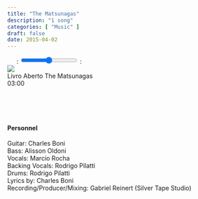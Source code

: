 ```yaml
---
title: "The Matsunagas"
description: "1 song"
categories: [ "Music" ]
draft: false
date: 2015-04-02
---
```


<div class="player">
    <div class="large-6 medium-6 small-12 columns" id="amplitude-left">
        <img amplitude-song-info="cover_art_url" amplitude-main-song-info="true"/>
        <div id="player-left-bottom">
            <div id="time-container">
                <span class="current-time">
                    <span class="amplitude-current-minutes" amplitude-main-current-minutes="true"></span>:<span class="amplitude-current-seconds" amplitude-main-current-seconds="true"></span>
                </span>
                <input type="range" class="amplitude-song-slider" amplitude-main-song-slider="true" step=".1"/>
                <span class="duration">
                    <span class="amplitude-duration-minutes" amplitude-main-duration-minutes="true"></span>:<span class="amplitude-duration-seconds" amplitude-main-duration-seconds="true"></span>
                </span>
            </div>
            <div id="control-container">
                <div id="repeat-container">
                    <div class="amplitude-repeat" id="repeat"></div>
                </div>
                <div id="central-control-container">
                    <div id="central-controls">
                        <div class="amplitude-prev" id="previous"></div>
                        <div class="amplitude-play-pause" amplitude-main-play-pause="true" id="play-pause"></div>
                        <div class="amplitude-next" id="next"></div>
                    </div>
                </div>
                <div id="shuffle-container">
                    <div class="amplitude-shuffle amplitude-shuffle-off" id="shuffle"></div>
                </div>
            </div>
            <div id="meta-container">
                <span amplitude-song-info="name" amplitude-main-song-info="true" class="song-name"></span>
                <div class="song-artist-album">
                    <span amplitude-song-info="artist" amplitude-main-song-info="true"></span>
                    <span amplitude-song-info="album" amplitude-main-song-info="true"></span>
                </div>
            </div>
        </div>
    </div>
    <div class="large-6 medium-6 small-12 columns" id="amplitude-right">
        <div class="song amplitude-song-container amplitude-play-pause" amplitude-song-index="0">
            <div class="song-now-playing-icon-container">
                <div class="play-button-container">
                </div>
                <img class="now-playing" src="/player/now-playing.svg"/>
            </div>
            <div class="song-meta-data">
                <span class="song-title">Livro Aberto</span>
                <span class="song-artist">The Matsunagas</span>
            </div>
            <span class="song-duration">03:00</span>
        </div>
    </div>
</div>

<script type="text/javascript">
    Amplitude.init({
        "songs": [
            {
                "name": "Livro Aberto",
                "artist": "The Matsunagas",
                "album": "The Matsunagas",
                "url": "/audio/the-matsunagas/The_Matsunagas_-_Livro_Aberto.mp3",
                "cover_art_url": "/images/music/The_Matsunagas.jpg"
            },
        ]
    });
</script>
  
  &nbsp;  
  &nbsp;  
  &nbsp;  
  
#### Personnel

Guitar: Charles Boni  
Bass: Alisson Oldoni  
Vocals: Marcio Rocha  
Backing Vocals: Rodrigo Pilatti  
Drums: Rodrigo Pilatti  
Lyrics by: Charles Boni  
Recording/Producer/Mixing: Gabriel Reinert (Silver Tape Studio)  
  
